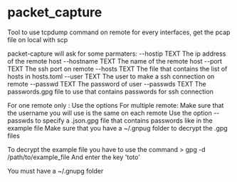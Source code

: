 # packet_capture
Tool to use tcpdump command on remote for every interfaces, get the pcap file on local with scp

packet-capture will ask for some parmaters:
    --hostip TEXT    The ip address of the remote host
    --hostname TEXT  The name of the remote host
    --port TEXT      The ssh port on remote
    --hosts TEXT     The file that contains the list of hosts in hosts.toml
    --user TEXT      The user to make a ssh connection on remote
    --passwd TEXT    The password of user
    --passwds TEXT   The passwords.gpg file to use that contains passwords for ssh connection

For one remote only :
    Use the options
For multiple remote:
    Make sure that the username you will use is the same on each remote
    Use the option --passwds to specify a .json.gpg file that contains passwords like in the example file
    Make sure that you have a ~/.gnpug folder to decrypt the .gpg files


To decrypt the example file you have to use the command > gpg -d /path/to/example_file
And enter the key 'toto'

You must have a ~/.gnupg folder
